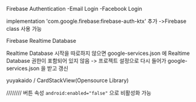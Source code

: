 Firebase Authentication
-Email Login
-Facebook Login

implementation 'com.google.firebase:firebase-auth-ktx' 추가
->Firebase class 사용 가능




Firebase Realtime Database

Realtime Database 시작을 따로하지 않으면 google-services.json 에 Realtime Database 권한이 포함되어 있지 않음
-> 프로젝트 설정으로 다시 들어가 google-services.json 을 받고 갱신







yuyakaido / CardStackView(Opensource Library)



////////
버튼 속성 `android:enabled="false"` 으로 비활성화 가능


